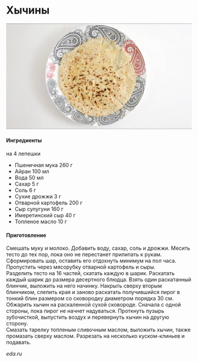 # Хычины

![Хычины](../pics/hychiny-s-kartofelem-i-syrom_79773_photo_94263.jpg)

#### Ингредиенты
на 4 лепешки

* Пшеничная мука 260 г
* Айран 100 мл
* Вода 50 мл
* Сахар 5 г
* Соль 6 г
* Сухие дрожжи 3 г
* Отварной картофель 200 г
* Сыр сулугуни 160 г
* Имеретинский сыр 40 г
* Топленое масло 10 г

#### Приготовление

Смешать муку и молоко. Добавить воду, сахар, соль и дрожжи. Месить тесто до тех пор, пока оно не перестанет прилипать к рукам. Сформировать шар, оставить его отдохнуть минимум на пол часа.  
Пропустить через мясорубку отварной картофель и сыры.  
Разделить тесто на 16 частей, скатать каждую в шарик. Раскатать каждый шарик до размера десертного блюдца. Взять один раскатанный блинчик, выложить на него начинку.
Накрыть сверху вторым блинчиком, слепить края и заново раскатать получившийся пирог в тонкий блин размером со сковородку диаметром порядка 30 см.  
Обжарить хычин на раскаленной сухой сковороде. Сначала с одной стороны, пока пирог не начнет надуваться. Проткнуть пузырь зубочисткой, выпустить воздух и перевернуть хычин на другую сторону.  
Смазать тарелку топленым сливочным маслом, выложить хычин, также промазать сверху маслом. Разрезать на несколько куском-клиньев и подавать.

*eda.ru*